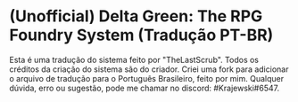 # (Unofficial) Delta Green: The RPG Foundry System (Tradução PT-BR)
Esta é uma tradução do sistema feito por "TheLastScrub". Todos os créditos da criação do sistema são do criador. Criei uma fork para adicionar o arquivo de tradução para o Português Brasileiro, feito por mim. Qualquer dúvida, erro ou sugestão, pode me chamar no discord: #Krajewski#6547.
